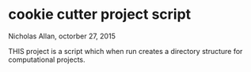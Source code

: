 # cookie cutter project script
Nicholas Allan, octorber 27, 2015 


THIS project is a script which when run creates a directory structure for computational projects.
